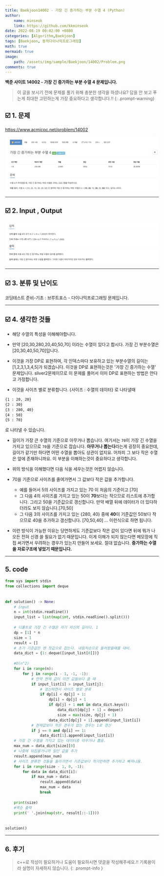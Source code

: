 ```yaml
---
title: Baekjoon14002 - 가장 긴 증가하는 부분 수열 4 (Python)
author: 
    name: minseok
    link: https://github.com/kkminseok
date: 2022-08-19 00:02:00 +0800
categories: [Algorithm,Baekjoon]
tags: [Baekjoon, 동적다이나믹프로그래밍]
math: true
mermaid: true
image: 
    path: /assets/img/sample/Baekjoon/14002/Problem.png
comments: true
---
```


**백준 사이트 14002 - 가장 긴 증가하는 부분 수열 4 문제입니다.**

> 이 글을 보시기 전에 문제를 풀기 위해 충분한 생각을 하셨나요? 답을 안 보고 푸는게 최대한 고민하는게 가장 중요하다고 생각합니다.!!
{: .prompt-warning}

## ☑️ 1. 문제
<https://www.acmicpc.net/problem/14002>


![](/assets/img/sample/Baekjoon/14002/Problem.png)

-----  

## ☑️ 2. Input , Output
![](/assets/img/sample/Baekjoon/14002/input.png)


-----  

## ☑️ 3. 분류 및 난이도

코딩테스트 준비-기초 : 브루트포스 - 다이나믹프로그래밍 문제입니다.

-----  

## ☑️ 4. 생각한 것들

- 해당 수열의 특성을 이해해야합니다.
- 만약 [20,30,280,20,40,50,70] 이라는 수열이 있다고 합시다. 가장 긴 부분수열은 [20,30,40,50,70]입니다.
- 이것을 가장 DP로 표현하여, 각 인덱스마다 보유하고 있는 부분수열의 길이는 [1,2,3,1,3,4,5]가 되겠습니다. 이것을 DP로 표현하는것은 '가장 긴 증가하는 수열' 문제입니다. sliver2문제이므로 이 문제를 풀어서 이미 DP로 표현하는 방법은 안다고 가정합니다.

- 이것을 사이즈 별로 분류합니다. {사이즈 : 수열의 데이터} 로 나타낼때
```bash
{1 : 20, 20}
{2 : 30}
{3 : 280, 40}
{4 : 50}
{5 : 70}
```
로 나타낼 수 있습니다.

- 길이가 가장 큰 수열의 기준으로 아무거나 뽑습니다. 여기서는 `70`이 가장 긴 수열을 가지고 있으므로 `70`을 기준으로 잡습니다. **아무거나 뽑는다**라는게 굉장히 중요한데, 길이가 같기만 하다면 어떤 수열을 뽑아도 상관이 없지요. 어차피 그 보다 작은 수열은 앞에 존재하니까요. 이 부분을 이해하는것이 중요하다고 생각합니다.

- 위의 방식을 이해했다면 다음 식을 세우는것은 어렵지 않습니다.
- 70을 기준으로 사이즈를 줄여가면서 그 값보다 작은 값을 추가합니다.
  - 예를 들어서 5의 사이즈를 가지고 있는 70 이 처음의 기준이고 [70]
  - 그 다음 4의 사이즈를 가지고 있는 50이 **70**보다는 작으므로 리스트에 추가합니다. 그리고 50을 기준값으로 갱신합니다. 만약 배열 뒤에 데이터가 더 있다하더라도 보지 않습니다.[70,50]
  - 그 다음 3의 사이즈를 가지고 있는 {280, 40} 중에 **40**이 기준값인 50보다 작으므로 40을 추가하고 갱신합니다. [70,50,40]
  ... 이런식으로 하면 됩니다.
- 이런 방식이 가능한 이유는 당연하게도 기준값보다 작은 값이 있다면 뒤에 뭐가 나오든 전혀 신경 쓸 필요가 없기 때문입니다. 이게 이해가 되지 않는다면 메모장에 직접 써가면서 우려하는 경우가 있는지 만들어 보세요. 절대 없습니다. **증가하는 수열을 자료구조에 넣었기 때문입니다.**


-----  

## 5. code

```python
from sys import stdin
from collections import deque


def solution() -> None:
    # input
    n = int(stdin.readline())
    input_list = list(map(int, stdin.readline().split()))

    # 디폴트로 가장 긴 수열은 자기 자신의 길이다. 1
    dp = [1] * n
    size = 1
    result = []
    # 초기 기준값은 맨 첫값으로 잡는다. 내림차순으로 들어왔을때를 대비.
    data_dict = {1: deque([input_list[0]])}

    #O(n^2)
    for i in range(n):
        for j in range(i - 1, -1, -1):
            # 만약 현재 값이 이전 값들보다 클 때
            if input_list[i] > input_list[j]:
                # 갱신하면서 사이즈 별로 분류
                if dp[i] < dp[j] + 1:
                    dp[i] = dp[j] + 1
                    if dp[j] + 1 not in data_dict.keys():
                        data_dict[dp[j] + 1] = deque()
                        size = max(size, dp[j] + 1)
                    data_dict[dp[j] + 1].append(input_list[i])
            # 현재값보다 작은 경우가 없는 경우는 1로 갱신
            if j == 0 and dp[i] == 1:
                data_dict[1].append(input_list[i])
    # 가장 긴 수열을 가지고 있는 데이터중 아무거나 뽑음.
    max_num = data_dict[size][0]
    # 나중에 뒤집을거니까 일단 값을 추가
    result.append(max_num)
    # 사이즈 분류한 것들을 돌아가면서 기준값보다 작기만하면 추가하고 빠져나옴.
    for i in range(size - 1, 0, -1):
        for data in data_dict[i]:
            if max_num > data:
                result.append(data)
                max_num = data
                break

    print(size)
    #역순 출력
    print(' '.join(map(str, result[::-1])))


solution()

```

-----

## 6. 후기


> c++로 작성이 필요하거나 도움이 필요하시면 댓글을 작성해주세요.!! 기록용이라 설명이 자세하지 않습니다.
{: .prompt-info }